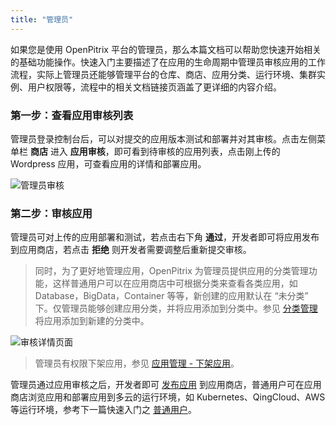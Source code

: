 ```yaml
---
title: "管理员"
---
```


如果您是使用 OpenPitrix 平台的管理员，那么本篇文档可以帮助您快速开始相关的基础功能操作。快速入门主要描述了在应用的生命周期中管理员审核应用的工作流程，实际上管理员还能够管理平台的仓库、商店、应用分类、运行环境、集群实例、用户权限等，流程中的相关文档链接页涵盖了更详细的内容介绍。


### 第一步：查看应用审核列表

管理员登录控制台后，可以对提交的应用版本测试和部署并对其审核。点击左侧菜单栏 **商店** 进入 **应用审核**，即可看到待审核的应用列表，点击刚上传的 Wordpress 应用，可查看应用的详情和部署应用。

![管理员审核](/admin-review.png)

### 第二步：审核应用

管理员可对上传的应用部署和测试，若点击右下角 **通过**，开发者即可将应用发布到应用商店，若点击 **拒绝** 则开发者需要调整后重新提交审核。

> 同时，为了更好地管理应用，OpenPitrix 为管理员提供应用的分类管理功能，这样普通用户可以在应用商店中可根据分类来查看各类应用，如 Database，BigData，Container 等等，新创建的应用默认在 “未分类” 下。仅管理员能够创建应用分类，并将应用添加到分类中。参见 [分类管理](../../user-guide/category-management) 将应用添加到新建的分类中。

![审核详情页面](/app-review-page.png)

> 管理员有权限下架应用，参见 [应用管理 - 下架应用](../../user-guide/app-management/#下架应用)。

管理员通过应用审核之后，开发者即可 [发布应用](../../gettting-start/ISV-quick-start/#发布应用) 到应用商店，普通用户可在应用商店浏览应用和部署应用到多云的运行环境，如 Kubernetes、QingCloud、AWS 等运行环境，参考下一篇快速入门之 [普通用户](../../getting-start/normal-user-quick-start)。